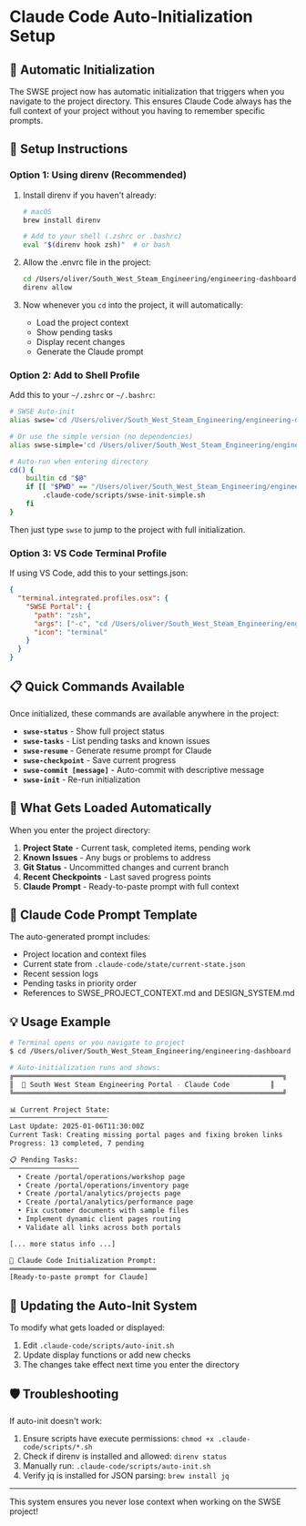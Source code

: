 # Claude Code Auto-Initialization Setup

## 🚀 Automatic Initialization

The SWSE project now has automatic initialization that triggers when you navigate to the project directory. This ensures Claude Code always has the full context of your project without you having to remember specific prompts.

## 🔧 Setup Instructions

### Option 1: Using direnv (Recommended)
1. Install direnv if you haven't already:
   ```bash
   # macOS
   brew install direnv
   
   # Add to your shell (.zshrc or .bashrc)
   eval "$(direnv hook zsh)"  # or bash
   ```

2. Allow the .envrc file in the project:
   ```bash
   cd /Users/oliver/South_West_Steam_Engineering/engineering-dashboard
   direnv allow
   ```

3. Now whenever you `cd` into the project, it will automatically:
   - Load the project context
   - Show pending tasks
   - Display recent changes
   - Generate the Claude prompt

### Option 2: Add to Shell Profile
Add this to your `~/.zshrc` or `~/.bashrc`:
```bash
# SWSE Auto-init
alias swse='cd /Users/oliver/South_West_Steam_Engineering/engineering-dashboard && source .claude-code/scripts/swse-commands.sh && .claude-code/scripts/auto-init.sh'

# Or use the simple version (no dependencies)
alias swse-simple='cd /Users/oliver/South_West_Steam_Engineering/engineering-dashboard && .claude-code/scripts/swse-init-simple.sh'

# Auto-run when entering directory
cd() {
    builtin cd "$@"
    if [[ "$PWD" == "/Users/oliver/South_West_Steam_Engineering/engineering-dashboard" ]]; then
        .claude-code/scripts/swse-init-simple.sh
    fi
}
```

Then just type `swse` to jump to the project with full initialization.

### Option 3: VS Code Terminal Profile
If using VS Code, add this to your settings.json:
```json
{
  "terminal.integrated.profiles.osx": {
    "SWSE Portal": {
      "path": "zsh",
      "args": ["-c", "cd /Users/oliver/South_West_Steam_Engineering/engineering-dashboard && source .claude-code/scripts/swse-commands.sh && .claude-code/scripts/auto-init.sh && exec zsh"],
      "icon": "terminal"
    }
  }
}
```

## 📋 Quick Commands Available

Once initialized, these commands are available anywhere in the project:

- **`swse-status`** - Show full project status
- **`swse-tasks`** - List pending tasks and known issues
- **`swse-resume`** - Generate resume prompt for Claude
- **`swse-checkpoint`** - Save current progress
- **`swse-commit [message]`** - Auto-commit with descriptive message
- **`swse-init`** - Re-run initialization

## 📝 What Gets Loaded Automatically

When you enter the project directory:

1. **Project State** - Current task, completed items, pending work
2. **Known Issues** - Any bugs or problems to address
3. **Git Status** - Uncommitted changes and current branch
4. **Recent Checkpoints** - Last saved progress points
5. **Claude Prompt** - Ready-to-paste prompt with full context

## 🎯 Claude Code Prompt Template

The auto-generated prompt includes:
- Project location and context files
- Current state from `.claude-code/state/current-state.json`
- Recent session logs
- Pending tasks in priority order
- References to SWSE_PROJECT_CONTEXT.md and DESIGN_SYSTEM.md

## 💡 Usage Example

```bash
# Terminal opens or you navigate to project
$ cd /Users/oliver/South_West_Steam_Engineering/engineering-dashboard

# Auto-initialization runs and shows:
╔══════════════════════════════════════════════════════════════════╗
║  🚂 South West Steam Engineering Portal - Claude Code          ║
╚══════════════════════════════════════════════════════════════════╝

📊 Current Project State:
────────────────────────
Last Update: 2025-01-06T11:30:00Z
Current Task: Creating missing portal pages and fixing broken links
Progress: 13 completed, 7 pending

📋 Pending Tasks:
─────────────────
  • Create /portal/operations/workshop page
  • Create /portal/operations/inventory page
  • Create /portal/analytics/projects page
  • Create /portal/analytics/performance page
  • Fix customer documents with sample files
  • Implement dynamic client pages routing
  • Validate all links across both portals

[... more status info ...]

📝 Claude Code Initialization Prompt:
════════════════════════════════════
[Ready-to-paste prompt for Claude]
```

## 🔄 Updating the Auto-Init System

To modify what gets loaded or displayed:
1. Edit `.claude-code/scripts/auto-init.sh`
2. Update display functions or add new checks
3. The changes take effect next time you enter the directory

## 🛡️ Troubleshooting

If auto-init doesn't work:
1. Ensure scripts have execute permissions: `chmod +x .claude-code/scripts/*.sh`
2. Check if direnv is installed and allowed: `direnv status`
3. Manually run: `.claude-code/scripts/auto-init.sh`
4. Verify jq is installed for JSON parsing: `brew install jq`

---

This system ensures you never lose context when working on the SWSE project!